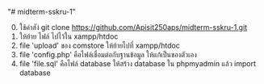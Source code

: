 "# midterm-sskru-1" 




0. ใช้คำสัง่ git clone https://github.com/Apisit250aps/midterm-sskru-1.git
1. ให้ย้าย ไฟล์ ไปไว้ใน xampp/htdoc 
2. file 'upload' ของ comstore ให้ย้ายไปที่ xampp/htdoc
3. file 'config.php' คือไฟล์เชื่อมต่อกับฐานข้อมูล ให้แก้เป็นของตัวเอง
4. file 'file.sql' คือไฟล์ database ให้สร้าง database ใน phpmyadmin แล้ว import database
